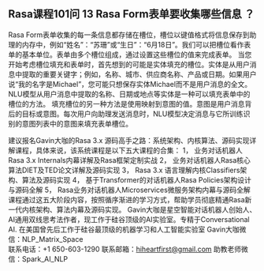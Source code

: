 ## Rasa课程101问 13 Rasa Form表单要收集哪些信息 ？ 
Rasa Form表单收集的每一条信息都存储在槽位，槽位以键值格式将信息保存到助理的内存中，例如“姓名”：“苏珊”或“生日”：“6月18日”。我们可以把槽位看作表单的基本单位。表单由多个槽位组成，通过设置这些槽位的值来完成表单。
当您开始考虑槽位填充和表单时，首先想到的可能是实体填充的槽位。实体是从用户消息中提取的重要关键字；例如，名称、城市、供应商名称、产品或日期。如果用户说“我的名字是Michael”，您可能只想保存实体Michael而不是用户消息的全文。NLU模型从用户消息中提取的名称、日期或地点等实体是一种可以填充表单中的槽位的方法。
填充槽位的另一种方法是使用映射到意图的值。意图是用户消息背后的目标或意图。每次用户向助理发送消息时，NLU模型决定消息与它所训练识别的意图列表中的意图来填充表单槽位。

建议报名Gavin大咖的Rasa 3.x 源码高手之路：系统架构、内核算法、源码实现详解课程，具体来说，该系统课程是以下五大课程的合集：
1，    业务对话机器人Rasa 3.x Internals内幕详解及Rasa框架定制实战
2，    业务对话机器人Rasa核心算法DIET及TED论文详解及源码实现
3，    Rasa 3.x 语言理解内核Classifiers架构、算法及源码实现
4，    基于Transformer的对话机器人Rasa Policies架构设计与源码全解
5，    Rasa业务对话机器人Microservices微服务架构内幕与源码全解
课程通过这五大阶段内容，按照循序渐进的学习方式，帮助学员彻底精通Rasa新一代内核架构、算法内幕及源码实现。
Gavin大咖是星空智能对话机器人创始人、AI通用双线思考法作者，现工作于硅谷顶级的AI实验室。专精于Conversational AI. 在美国曾先后工作于硅谷最顶级的机器学习和人工智能实验室 
Gavin大咖微信：NLP_Matrix_Space  
联系电话：+1 650-603-1290
联系邮箱：hiheartfirst@gmail.com
助教老师微信：Spark_AI_NLP  
